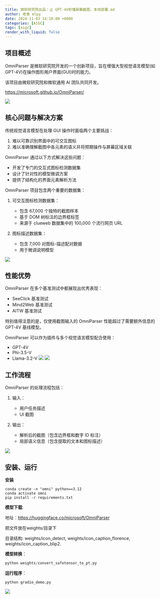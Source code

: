 ```yaml
---
title: 微软研究院出品：让 GPT-4V秒懂屏幕截图，本地部署.md
author: 老章 mlpy
date: 2024-11-03 14:10:00 +0800
categories: [AIGC]
tags: [aigc]
render_with_liquid: false
---
```



## 项目概述

OmniParser 是微软研究院开发的一个创新项目，旨在增强大型视觉语言模型(如 GPT-4V)在操作图形用户界面(GUI)时的能力。

该项目由微软研究院和微软通用 AI 团队共同开发。

https://microsoft.github.io/OmniParser/

![](https://r2.zhanglearning.com/blog/2024/11/f742c69283bea996298333258a6d74d9.png)


## 核心问题与解决方案

传统视觉语言模型在处理 GUI 操作时面临两个主要挑战：

1. 难以可靠识别界面中的可交互图标
2. 难以准确理解截图中各元素的语义并将预期操作与屏幕区域关联

OmniParser 通过以下方式解决这些问题：

- 开发了专门的交互式图标检测数据集
- 设计了针对性的模型微调方案
- 提供了结构化的界面元素解析方法

OmniParser 项目包含两个重要的数据集：

1. 可交互图标检测数据集：
   - 包含 67,000 个独特的截图样本
   - 基于 DOM 树标注的边界框标签
   - 来源于 clueweb 数据集中的 100,000 个流行网页 URL

2. 图标描述数据集：
   - 包含 7,000 对图标-描述配对数据
   - 用于微调说明模型

![](https://r2.zhanglearning.com/blog/2024/11/6badf70eb017078696c7f89eae9083ad.png)


## 性能优势

OmniParser 在多个基准测试中都展现出优秀表现：

- SeeClick 基准测试
- Mind2Web 基准测试
- AITW 基准测试

特别值得注意的是，仅使用截图输入的 OmniParser 性能超过了需要额外信息的 GPT-4V 基线模型。

OmniParser 可以作为插件与多个视觉语言模型配合使用：

- GPT-4V
- Phi-3.5-V
- Llama-3.2-V
![](https://r2.zhanglearning.com/blog/2024/11/99843a8081fd8a913423dcf882eabb7d.png)
![](https://r2.zhanglearning.com/blog/2024/11/87502590bc65055b12f435dad3a240ec.png)


## 工作流程

OmniParser 的处理流程包括：

1. 输入：
   - 用户任务描述
   - UI 截图

2. 输出：
   - 解析后的截图（包含边界框和数字 ID 标注）
   - 局部语义信息（包含提取的文本和图标描述）


![](https://r2.zhanglearning.com/blog/2024/11/c993a33bce8177adc9f01a1984c321c1.png)

## 安装、运行

**安装**
```shell
conda create -n "omni" python==3.12
conda activate omni
pip install -r requirements.txt
```

**模型下载**:

地址：https://huggingface.co/microsoft/OmniParser

把文件放在weights/目录下

目录结构: weights/icon_detect, weights/icon_caption_florence, weights/icon_caption_blip2.

**模型转换**：
```python
python weights/convert_safetensor_to_pt.py
```

**运行程序**：
```python
python gradio_demo.py
```

![](https://r2.zhanglearning.com/blog/2024/11/6772d32bccd2cffc2a476f5b4d4e4b94.png)